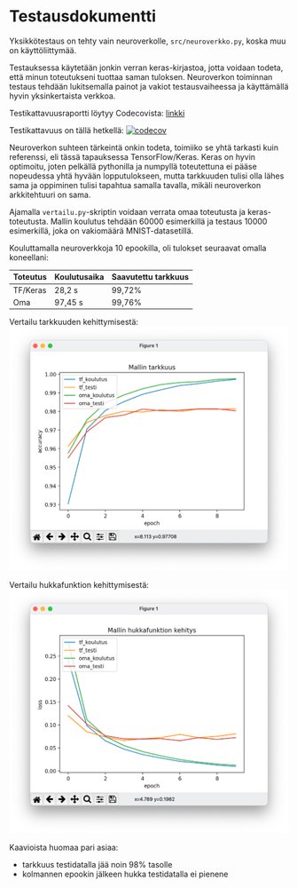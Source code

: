 # Testausdokumentti

Yksikkötestaus on tehty vain neuroverkolle, `src/neuroverkko.py`, koska muu on käyttöliittymää.

Testauksessa käytetään jonkin verran keras-kirjastoa, jotta voidaan todeta, että minun toteutukseni tuottaa saman tuloksen.
Neuroverkon toiminnan testaus tehdään lukitsemalla painot ja vakiot testausvaiheessa ja käyttämällä hyvin yksinkertaista verkkoa.

Testikattavuusraportti löytyy Codecovista: [linkki](https://app.codecov.io/gh/pontushed/tkt20010/blob/main/src/neuroverkko.py)

Testikattavuus on tällä hetkellä: [![codecov](https://codecov.io/gh/pontushed/tkt20010/branch/main/graph/badge.svg?token=FWBDBVXSV3)](https://codecov.io/gh/pontushed/tkt20010)

Neuroverkon suhteen tärkeintä onkin todeta, toimiiko se yhtä tarkasti kuin referenssi, eli tässä tapauksessa TensorFlow/Keras. Keras on hyvin optimoitu, joten pelkällä pythonilla ja numpyllä toteutettuna ei pääse nopeudessa yhtä hyvään lopputulokseen, mutta tarkkuuden tulisi olla lähes sama ja oppiminen tulisi tapahtua samalla tavalla, mikäli neuroverkon arkkitehtuuri on sama.

Ajamalla `vertailu.py`-skriptin voidaan verrata omaa toteutusta ja keras-toteutusta. Mallin koulutus tehdään 60000 esimerkillä ja testaus 10000 esimerkillä, joka on vakiomäärä MNIST-datasetillä.

Kouluttamalla neuroverkkoja 10 epookilla, oli tulokset seuraavat omalla koneellani:

| Toteutus | Koulutusaika | Saavutettu tarkkuus |
| -------- | ------------ | ------------------- |
| TF/Keras | 28,2 s       | 99,72%              |
| Oma      | 97,45 s      | 99,76%              |

Vertailu tarkkuuden kehittymisestä:
![tarkkuus](tarkkuus.png)

Vertailu hukkafunktion kehittymisestä:
![hukka](hukka.png)

Kaavioista huomaa pari asiaa:

- tarkkuus testidatalla jää noin 98% tasolle
- kolmannen epookin jälkeen hukka testidatalla ei pienene
